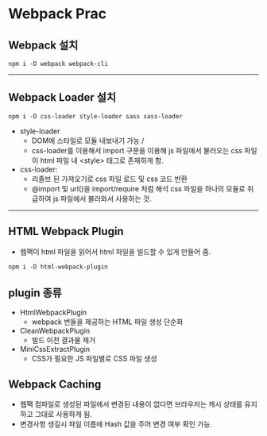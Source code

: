# Webpack Prac

## Webpack 설치
```
npm i -D webpack webpack-cli
```
---
## Webpack Loader 설치
```
npm i -D css-loader style-loader sass sass-loader
```
- style-loader
  - DOM에 스타일로 모듈 내보내기 가능 / 
  - css-loader를 이용해서 import 구문을 이용해 js 파일에서 불러오는 css 파일이 html 파일 내 \<style\> 태그로 존재하게 함.
- css-loader: 
  - 리졸브 된 가져오기로 css 파일 로드 및 css 코드 반환 
  - @import 및 url()을 import/require 처럼 해석 css 파일을 하나의 모듈로 취급하여 js 파일에서 불러와서 사용하는 것.
---
## HTML Webpack Plugin
- 웹팩이 html 파일을 읽어서 html 파일을 빌드할 수 있게 만들어 줌.
```
npm i -D html-webpack-plugin
```
## plugin 종류
- HtmlWebpackPlugin
  - webpack 번들을 제공하는 HTML 파일 생성 단순화
- CleanWebpackPlugin
  - 빌드 이전 결과물 제거
- MiniCssExtractPlugin
  - CSS가 필요한 JS 파일별로 CSS 파일 생성

## Webpack Caching
- 웹팩 컴파일로 생성된 파일에서 변경된 내용이 없다면 브라우저는 캐시 상태를 유지하고 그대로 사용하게 됨.
- 변경사항 생길시 파일 이름에 Hash 값을 주어 변경 여부 확인 가능.
